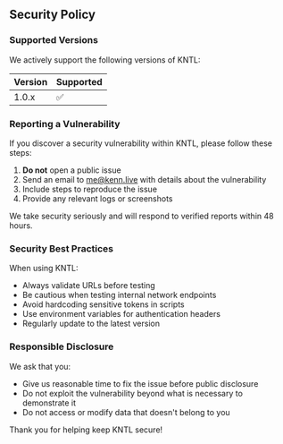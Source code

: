 ## Security Policy

### Supported Versions

We actively support the following versions of KNTL:

| Version | Supported          |
| ------- | ------------------ |
| 1.0.x   | :white_check_mark: |

### Reporting a Vulnerability

If you discover a security vulnerability within KNTL, please follow these steps:

1. **Do not** open a public issue
2. Send an email to me@kenn.live with details about the vulnerability
3. Include steps to reproduce the issue
4. Provide any relevant logs or screenshots

We take security seriously and will respond to verified reports within 48 hours.

### Security Best Practices

When using KNTL:

- Always validate URLs before testing
- Be cautious when testing internal network endpoints
- Avoid hardcoding sensitive tokens in scripts
- Use environment variables for authentication headers
- Regularly update to the latest version

### Responsible Disclosure

We ask that you:

- Give us reasonable time to fix the issue before public disclosure
- Do not exploit the vulnerability beyond what is necessary to demonstrate it
- Do not access or modify data that doesn't belong to you

Thank you for helping keep KNTL secure!
